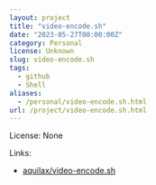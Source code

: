 ```yaml
---
layout: project
title: "video-encode.sh"
date: "2023-05-27T00:00:00Z"
category: Personal
license: Unknown
slug: video-encode.sh
tags:
  - github
  - Shell
aliases:
  - /personal/video-encode.sh.html
url: /project/video-encode.sh.html
---
```


License: None

Links:

* [aquilax/video-encode.sh](https://github.com/aquilax/video-encode.sh)
